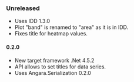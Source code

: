 ### Unreleased

* Uses IDD 1.3.0
* Plot "band" is renamed to "area" as it is in IDD.
* Fixes title for heatmap values.

#### 0.2.0

* New target framework .Net 4.5.2
* API allows to set titles for data series.
* Uses Angara.Serialization 0.2.0
